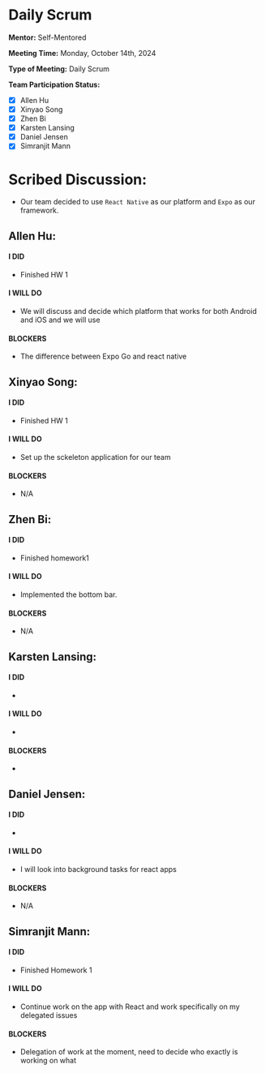 # Daily Scrum

**Mentor:** Self-Mentored

**Meeting Time:** Monday, October 14th, 2024

**Type of Meeting:** Daily Scrum

**Team Participation Status:** 
- [x] Allen Hu 
- [x] Xinyao Song 
- [x] Zhen Bi 
- [x] Karsten Lansing 
- [x] Daniel Jensen 
- [x] Simranjit Mann 

# **Scribed Discussion:**
- Our team decided to use `React Native` as our platform and `Expo` as our framework.

## **Allen Hu:**  
#### **I DID**  
- Finished HW 1

#### **I WILL DO**  
- We will discuss and decide which platform that works for both Android and iOS and we will use 

#### **BLOCKERS**  
- The difference between Expo Go and react native

## **Xinyao Song:**  
#### **I DID**  
- Finished HW 1

#### **I WILL DO**  
- Set up the sckeleton application for our team

#### **BLOCKERS**  
- N/A 

## **Zhen Bi:**  
#### **I DID**  
- Finished homework1

#### **I WILL DO**  
- Implemented the bottom bar.

#### **BLOCKERS**  
- N/A

## **Karsten Lansing:**  
#### **I DID**  
- 

#### **I WILL DO**  
- 

#### **BLOCKERS**  
- 

## **Daniel Jensen:**  
#### **I DID**  
- 

#### **I WILL DO**  
- I will look into background tasks for react apps

#### **BLOCKERS**  
- N/A

## **Simranjit Mann:**  
#### **I DID**  
- Finished Homework 1

#### **I WILL DO**  
- Continue work on the app with React and work specifically on my delegated issues

#### **BLOCKERS**  
- Delegation of work at the moment, need to decide who exactly is working on what
